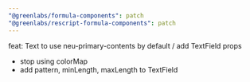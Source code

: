 ```yaml
---
"@greenlabs/formula-components": patch
"@greenlabs/rescript-formula-components": patch
---
```


feat: Text to use neu-primary-contents by default / add TextField props

- stop using colorMap
- add pattern, minLength, maxLength to TextField
